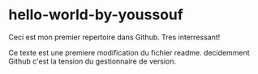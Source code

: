 # hello-world-by-youssouf
Ceci est mon premier repertoire dans Github. Tres interressant!

Ce texte est une premiere modification du fichier readme.
decidemment Github c'est la tension du gestionnaire de version.
